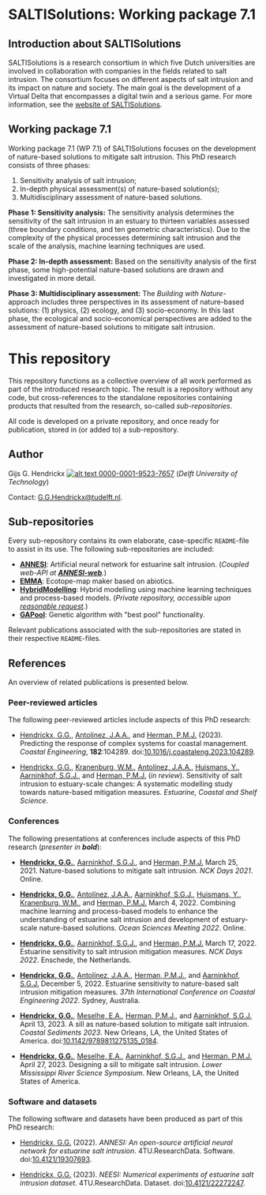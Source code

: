 # SALTISolutions: Working package 7.1

## Introduction about SALTISolutions
SALTISolutions is a research consortium in which five Dutch universities are involved in collaboration with companies in
the fields related to salt intrusion. The consortium focuses on different aspects of salt intrusion and its impact on 
nature and society. The main goal is the development of a Virtual Delta that encompasses a digital twin and a serious
game. For more information, see the [website of SALTISolutions](https://kbase.ncr-web.org/saltisolutions/).

## Working package 7.1
Working package 7.1 (WP 7.1) of SALTISolutions focuses on the development of nature-based solutions to mitigate salt 
intrusion. This PhD research consists of three phases:
1.  Sensitivity analysis of salt intrusion;
1.  In-depth physical assessment(s) of nature-based solution(s);
1.  Multidisciplinary assessment of nature-based solutions.

**Phase 1: Sensitivity analysis:**
The sensitivity analysis determines the sensitivity of the salt intrusion in an estuary to thirteen variables assessed 
(three boundary conditions, and ten geometric characteristics). Due to the complexity of the physical processes 
determining salt intrusion and the scale of the analysis, machine learning techniques are used.

**Phase 2: In-depth assessment:**
Based on the sensitivity analysis of the first phase, some high-potential nature-based solutions are drawn and 
investigated in more detail.

**Phase 3: Multidisciplinary assessment:**
The _Building with Nature_-approach includes three perspectives in its assessment of nature-based solutions: 
(1) physics, (2) ecology, and (3) socio-economy. In this last phase, the ecological and socio-economical perspectives
are added to the assessment of nature-based solutions to mitigate salt intrusion.

# This repository
This repository functions as a collective overview of all work performed as part of the introduced research topic. The
result is a repository without any code, but cross-references to the standalone repositories containing products that
resulted from the research, so-called _sub-repositories_.

All code is developed on a private repository, and once ready for publication, stored in (or added to) a sub-repository.

## Author
Gijs G. Hendrickx 
[![alt text](https://camo.githubusercontent.com/e1ec0e2167b22db46b0a5d60525c3e4a4f879590a04c370fef77e6a7e00eb234/68747470733a2f2f696e666f2e6f726369642e6f72672f77702d636f6e74656e742f75706c6f6164732f323031392f31312f6f726369645f31367831362e706e67) 0000-0001-9523-7657](https://orcid.org/0000-0001-9523-7657)
(_Delft University of Technology_)

Contact: [G.G.Hendrickx@tudelft.nl](mailto:G.G.Hendrickx@tudelft.nl?subject=[GitHub]%20SALTISolutions:%20).

## Sub-repositories
Every sub-repository contains its own elaborate, case-specific `README`-file to assist in its use. The following
sub-repositories are included:
*   [**ANNESI**](https://github.com/ghendrickx/ANNESI): 
    Artificial neural network for estuarine salt intrusion.
    (_Coupled web-API at [**ANNESI-web**](https://github.com/ghendrickx/ANNESI-web)._)
*   [**EMMA**](https://github.com/ghendrickx/EMMA):
    Ecotope-map maker based on abiotics.
*   [**HybridModelling**](https://github.com/ghendrickx/HybridModelling): 
    Hybrid modelling using machine learning techniques and process-based models.
    (_Private repository, accessible upon 
    [reasonable request](mailto:G.G.Hendrickx@tudelft.nl?subject=[GitHub]%20HybridModelling:%20)._)
*   [**GAPool**](https://github.com/ghendrickx/GAPool):
    Genetic algorithm with "best pool" functionality.

Relevant publications associated with the sub-repositories are stated in their respective `README`-files.

## References
An overview of related publications is presented below.

### Peer-reviewed articles
The following peer-reviewed articles include aspects of this PhD research:

*   [Hendrickx, G.G.](https://orcid.org/0000-0001-9523-7657),
    [Antol&iacute;nez, J.A.A.](https://orcid.org/0000-0002-0694-4817), and
    [Herman, P.M.J.](https://orcid.org/0000-0003-2188-6341)
    (2023).
    Predicting the response of complex systems for coastal management. 
    _Coastal Engineering_, **182**:104289.
    doi:[10.1016/j.coastaleng.2023.104289](https://doi.org/10.1016/j.coastaleng.2023.104289).
    
*   [Hendrickx, G.G.](https://orcid.org/0000-0001-9523-7657),
    [Kranenburg, W.M.](https://orcid.org/0000-0002-4736-7913),
    [Antol&iacute;nez, J.A.A.](https://orcid.org/0000-0002-0694-4817),
    [Huismans, Y.](https://orcid.org/0000-0001-6537-6111),
    [Aarninkhof, S.G.J.](https://orcid.org/0000-0002-4591-0257), and
    [Herman, P.M.J.](https://orcid.org/0000-0003-2188-6341)
    (_in review_).
    Sensitivity of salt intrusion to estuary-scale changes: 
    A systematic modelling study towards nature-based mitigation measures.
    _Estuarine, Coastal and Shelf Science_.

### Conferences
The following presentations at conferences include aspects of this PhD research (_presenter in **bold**_):

*   [**Hendrickx, G.G.**](https://orcid.org/0000-0001-9523-7657),
    [Aarninkhof, S.G.J.](https://orcid.org/0000-0002-4591-0257), and
    [Herman, P.M.J.](https://orcid.org/0000-0003-2188-6341)
    March 25, 2021.
    Nature-based solutions to mitigate salt intrusion.
    _NCK Days 2021_.
    Online.
    
*   [**Hendrickx, G.G.**](https://orcid.org/0000-0001-9523-7657),
    [Antol&iacute;nez, J.A.A.](https://orcid.org/0000-0002-0694-4817),
    [Aarninkhof, S.G.J.](https://orcid.org/0000-0002-4591-0257),
    [Huismans, Y.](https://orcid.org/0000-0001-6537-6111),
    [Kranenburg, W.M.](https://orcid.org/0000-0002-4736-7913), and
    [Herman, P.M.J.](https://orcid.org/0000-0003-2188-6341)
    March 4, 2022.
    Combining machine learning and process-based models to enhance the understanding of estuarine salt intrusion and
    development of estuary-scale nature-based solutions. 
    _Ocean Sciences Meeting 2022_.
    Online.

*   [**Hendrickx, G.G.**](https://orcid.org/0000-0001-9523-7657),
    [Aarninkhof, S.G.J.](https://orcid.org/0000-0002-4591-0257), and
    [Herman, P.M.J.](https://orcid.org/0000-0003-2188-6341)
    March 17, 2022. 
    Estuarine sensitivity to salt intrusion mitigation measures. 
    _NCK Days 2022_.
    Enschede, the Netherlands.
    
*   [**Hendrickx, G.G.**](https://orcid.org/0000-0001-9523-7657),
    [Antol&iacute;nez, J.A.A.](https://orcid.org/0000-0002-0694-4817),
    [Herman, P.M.J.](https://orcid.org/0000-0003-2188-6341), and
    [Aarninkhof, S.G.J.](https://orcid.org/0000-0002-4591-0257)
    December 5, 2022.
    Estuarine sensitivity to nature-based salt intrusion mitigation measures.
    _37th International Conference on Coastal Engineering 2022_.
    Sydney, Australia.
    
*   [**Hendrickx, G.G.**](https://orcid.org/0000-0001-9523-7657),
    [Meselhe, E.A.](https://orcid.org/0000-0002-0628-1670),
    [Herman, P.M.J.](https://orcid.org/0000-0003-2188-6341), and
    [Aarninkhof, S.G.J.](https://orcid.org/0000-0002-4591-0257)
    April 13, 2023.
    A sill as nature-based solution to mitigate salt intrusion.
    _Coastal Sediments 2023_.
    New Orleans, LA, the United States of America.
    doi:[10.1142/9789811275135_0184](https://doi.org/10.1142/9789811275135_0184).

*   [**Hendrickx, G.G.**](https://orcid.org/0000-0001-9523-7657),
    [Meselhe, E.A.](https://orcid.org/0000-0002-0628-1670),
    [Aarninkhof, S.G.J.](https://orcid.org/0000-0002-4591-0257), and
    [Herman, P.M.J.](https://orcid.org/0000-0003-2188-6341)
    April 27, 2023.
    Designing a sill to mitigate salt intrusion.
    _Lower Mississippi River Science Symposium_.
    New Orleans, LA, the United States of America.
    
### Software and datasets
The following software and datasets have been produced as part of this PhD research:

*   [Hendrickx, G.G.](https://orcid.org/0000-0001-9523-7657)
    (2022).
    _ANNESI: An open-source artificial neural network for estuarine salt intrusion_.
    4TU.ResearchData. Software.
    doi:[10.4121/19307693](https://doi.org/10.4121/19307693).
    
*   [Hendrickx, G.G.](https://orcid.org/0000-0001-9523-7657)
    (2023).
    _NEESI: Numerical experiments of estuarine salt intrusion dataset_.
    4TU.ResearchData. Dataset.
    doi:[10.4121/22272247](https://doi.org/10.4121/22272247).
